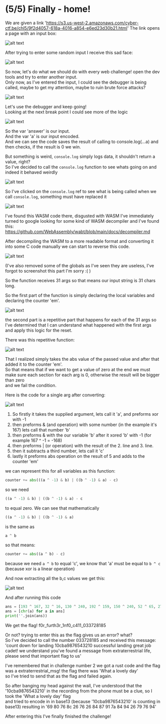 # (5/5) Finally - home!

We are given a link 'https://s3.us-west-2.amazonaws.com/cyber-ctf.be/chl5/9f2d4057-618a-4016-a854-e6ed23d30b21.html'
The link opens a page with an input box:

![alt text](https://raw.githubusercontent.com/GabiCtrlZ/ch5-cyberark/main/pictures/landing.png)

After trying to enter some random input I receive this sad face:

![alt text](https://raw.githubusercontent.com/GabiCtrlZ/ch5-cyberark/main/pictures/sad-face.png)

So now, let's do what we should do with every web challenge! open the dev tools and try to enter another input.<br/>
Only now, as I've entered the input, I could see the debugger is being called, maybe to get my attention, maybe to ruin brute force attacks?

![alt text](https://raw.githubusercontent.com/GabiCtrlZ/ch5-cyberark/main/pictures/dev-tools.png)

Let's use the debugger and keep going!<br/>
Looking at the next break point I could see more of the logic

![alt text](https://raw.githubusercontent.com/GabiCtrlZ/ch5-cyberark/main/pictures/dev-tools-more.png)

So the var 'answer' is our input.<br/>
And the var 'a' is our input encoded.<br/>
And we can see the code saves the result of calling to console.log(...a) and then checks, if the result is 0 we win.<br/>

But something is weird, ```console.log``` simply logs data, it shouldn't return a value, right?<br/>
So I've decided to call the ```console.log``` function to see whats going on and indeed it behaved weirdly

![alt text](https://raw.githubusercontent.com/GabiCtrlZ/ch5-cyberark/main/pictures/checking-the-console.png)

So I've clicked on the ```console.log``` ref to see what is being called when we call ```console.log```, something must have replaced it

![alt text](https://raw.githubusercontent.com/GabiCtrlZ/ch5-cyberark/main/pictures/console-impostor.png)

I've found this WASM code there, disgusted with WASM I've immediately turned to google looking for some kind of WASM decompiler and I've found this:<br/>
https://github.com/WebAssembly/wabt/blob/main/docs/decompiler.md<br/>

After decompiling the WASM to a more readable format and converting it into some C code manually we can start to reverse this code.

![alt text](https://raw.githubusercontent.com/GabiCtrlZ/ch5-cyberark/main/pictures/code-example.png)

(I've also removed some of the globals as I've seen they are useless, I've forgot to screenshot this part I'm sorry :( )<br/>

So the function receives 31 args so that means our input string is 31 chars long.<br/>

So the first part of the function is simply declaring the local variables and declaring the counter 'em'.

![alt text](https://raw.githubusercontent.com/GabiCtrlZ/ch5-cyberark/main/pictures/declaring-vars.png)

the second part is a repetitive part that happens for each of the 31 args so I've determined that I can understand what happened with the first args<br/>
and apply this logic for the reset.<br/>

There was this repetitive function:

![alt text](https://raw.githubusercontent.com/GabiCtrlZ/ch5-cyberark/main/pictures/abs.png)

That I realized simply takes the abs value of the passed value and after that added it to the counter 'em'.<br/>
So that means that if we want to get a value of zero at the end we must make sure each section for each arg is 0, otherwise the result will be bigger than zero<br/>
and we fail the condition.<br/>

Here is the code for a single arg after converting:

![alt text](https://raw.githubusercontent.com/GabiCtrlZ/ch5-cyberark/main/pictures/arg-code.png)

1. So firstly it takes the supplied argument, lets call it 'a', and preforms xor with -1
2. then preforms & (and operation) with some number (in the example it's 167) lets call that number 'b'
3. then preforms & with the our variable 'b' after it xored 'b' with -1 (for example 167 ^ -1 = -168)
4. then preforms | (or operation) with the result of the 2. line and 3. line.
5. then it subtracts a third number, lets call it 'c'
6. lastly it preforms abs operation on the result of 5 and adds to the counter 'em'

we can represent this for all variables as this function:
```python
counter += abs(((a ^ -1) & b) | ((b ^ -1) & a) - c)
```
so we need 
```python
((a ^ -1) & b) | ((b ^ -1) & a) - c
```
to equal zero.
We can see that mathematically 
```python
((a ^ -1) & b) | ((b ^ -1) & a)
```
is the same as
```python
a ^ b
```
so that means:
```python
counter += abs((a ^ b) - c)
```
because we need ```a ^ b``` to equal 'c', we know that 'a' must be equal to ```b ^ c``` (because xor is a linear operation)

And now extracting all the b,c values we get this:

![alt text](https://raw.githubusercontent.com/GabiCtrlZ/ch5-cyberark/main/pictures/values.png)

And after running this code

```python
ans = [193 ^ 167, 32 ^ 16, 130 ^ 240, 192 ^ 159, 150 ^ 240, 52 ^ 65, 27 ^ 105, 69 ^ 49, 31 ^ 119, 63 ^ 12, 160 ^ 210, 51 ^ 108, 137 ^ 184, 133 ^ 235, 16 ^ 118, 4 ^ 52, 138 ^ 213, 102 ^ 5, 95 ^ 107, 91 ^ 106, 148 ^ 165, 83 ^ 12, 134 ^ 182, 239 ^ 220, 191 ^ 140, 162 ^ 149, 32 ^ 18, 144 ^ 168, 219 ^ 234, 149 ^ 173, 18 ^ 39]
ans = [chr(a) for a in ans]
print(''.join(ans))
```

We get the flag! f0r_furth3r_1nf0_c411_033728185<br/>

Or not? trying to enter this as the flag gives us an error? what?<br/>
So I've decided to call the number 033728185 and received this message:<br/>
'count down for landing 10cba9876543210 successful landing great job cadet! we understand you've found a message from extraterrestrial life,<br/>
please send that important flag to us'<br/>

I've remembered that in challenge number 2 we got a rust code and the flag was a extraterrestrial_msg! the flag there was 'What a lovely day'<br/>
so I've tried to send that as the flag and failed again.<br/>

So after banging my head against the wall, I've understood that the '10cba9876543210' in the recording from the phone must be a clue, so I took the 'What a lovely day' flag<br/>
and tried to encode in in base13 (because '10cba9876543210' is counting in base13) resulting in '69 80 76 8c 26 76 26 84 87 91 7a 84 94 26 79 76 94'<br/>

After entering this I've finally finished the challenge!